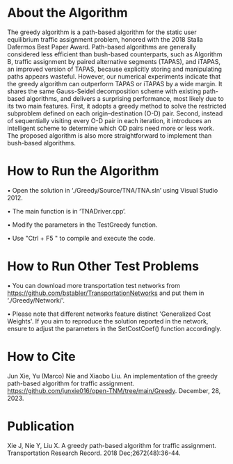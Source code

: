 # About the Algorithm

The greedy algorithm is a path-based algorithm for the static user equilibrium traffic assignment problem, honored with the 2018 Stalla Dafermos Best Paper Award. Path-based algorithms
are generally considered less efficient than bush-based counterparts, such as Algorithm B, traffic assignment by
paired alternative segments (TAPAS), and iTAPAS, an improved version of TAPAS, because explicitly storing and manipulating
paths appears wasteful. However, our numerical experiments indicate that the greedy algorithm can outperform
TAPAS or iTAPAS by a wide margin. It shares the same Gauss-Seidel decomposition
scheme with existing path-based algorithms, and delivers a surprising performance, most likely due to its two main features.
First, it adopts a greedy method to solve the restricted subproblem defined on each origin–destination (O-D) pair. Second,
instead of sequentially visiting every O-D pair in each iteration, it introduces an intelligent scheme to determine which OD
pairs need more or less work. The proposed algorithm is also more straightforward to implement than bush-based
algorithms.

# How to Run the Algorithm
• Open the solution in ‘./Greedy/Source/TNA/TNA.sln’ using Visual Studio 2012.

• The main function is in ‘TNADriver.cpp’.

• Modify the parameters in the TestGreedy function.

• Use "Ctrl + F5 " to compile and execute the code.

# How to Run Other Test Problems

• You can download more transportation test networks from https://github.com/bstabler/TransportationNetworks and put them in ‘./Greedy/Network/’.

• Please note that different networks feature distinct 'Generalized Cost Weights'. If you aim to reproduce the solution reported in the network, ensure to adjust the parameters in the SetCostCoef() function accordingly.

# How to Cite

Jun Xie, Yu (Marco) Nie and Xiaobo Liu. An implementation of the greedy path-based algorithm for traffic assignment. https://github.com/junxie016/open-TNM/tree/main/Greedy. December, 28, 2023.

# Publication

Xie J, Nie Y, Liu X. A greedy path-based algorithm for traffic assignment. Transportation Research Record. 2018 Dec;2672(48):36-44.
